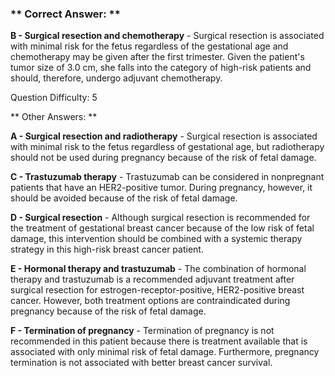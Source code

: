 ### ** Correct Answer: **

**B - Surgical resection and chemotherapy** - Surgical resection is associated with minimal risk for the fetus regardless of the gestational age and chemotherapy may be given after the first trimester. Given the patient's tumor size of 3.0 cm, she falls into the category of high-risk patients and should, therefore, undergo adjuvant chemotherapy.

Question Difficulty: 5

** Other Answers: **

**A - Surgical resection and radiotherapy** - Surgical resection is associated with minimal risk to the fetus regardless of gestational age, but radiotherapy should not be used during pregnancy because of the risk of fetal damage.

**C - Trastuzumab therapy** - Trastuzumab can be considered in nonpregnant patients that have an HER2-positive tumor. During pregnancy, however, it should be avoided because of the risk of fetal damage.

**D - Surgical resection** - Although surgical resection is recommended for the treatment of gestational breast cancer because of the low risk of fetal damage, this intervention should be combined with a systemic therapy strategy in this high-risk breast cancer patient.

**E - Hormonal therapy and trastuzumab** - The combination of hormonal therapy and trastuzumab is a recommended adjuvant treatment after surgical resection for estrogen-receptor-positive, HER2-positive breast cancer. However, both treatment options are contraindicated during pregnancy because of the risk of fetal damage.

**F - Termination of pregnancy** - Termination of pregnancy is not recommended in this patient because there is treatment available that is associated with only minimal risk of fetal damage. Furthermore, pregnancy termination is not associated with better breast cancer survival.

